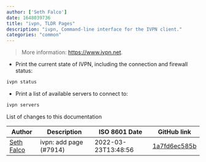 ```yaml
---
author: ['Seth Falco']
date: 1648039736
title: "ivpn, TLDR Pages"
description: "ivpn, Command-line interface for the IVPN client."
categories: "common"
---
```

> More information: <https://www.ivpn.net>.

- Print the current state of IVPN, including the connection and firewall status:

```bash
ivpn status
```

- Print a list of available servers to connect to:

```bash
ivpn servers
```
List of changes to this documentation


Author | Description | ISO 8601 Date | GitHub link
------|-----|-----|-----
[Seth Falco](mailto:seth@falco.fun) | ivpn: add page (#7914) | 2022-03-23T13:48:56 | [1a7fd6ec585b](https://github.com/tldr-pages/tldr/commit/1a7fd6ec585bbd4ee79696a01ec70632db28ee99)

